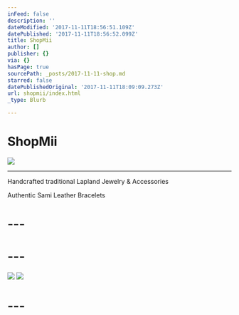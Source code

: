 ```yaml
---
inFeed: false
description: ''
dateModified: '2017-11-11T18:56:51.109Z'
datePublished: '2017-11-11T18:56:52.099Z'
title: ShopMii
author: []
publisher: {}
via: {}
hasPage: true
sourcePath: _posts/2017-11-11-shop.md
starred: false
datePublishedOriginal: '2017-11-11T18:09:09.273Z'
url: shopmii/index.html
_type: Blurb

---
```

# **ShopMii**
![](https://the-grid-user-content.s3-us-west-2.amazonaws.com/86e31ea2-9bb3-4bae-b124-050495ce46c7.jpg)

---

Handcrafted traditional Lapland Jewelry & Accessories

Authentic Sami Leather Bracelets

# ---

# ---
![](https://the-grid-user-content.s3-us-west-2.amazonaws.com/e7b48f0e-a1c9-4602-bea7-be73aecee1e5.png)
![](https://the-grid-user-content.s3-us-west-2.amazonaws.com/7389eef1-2932-4490-a92f-07ef63de70da.png)

# ---